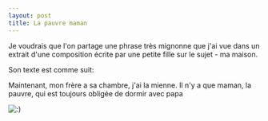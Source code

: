 ```yaml
---
layout: post
title: La pauvre maman
---
```


Je voudrais que l'on partage une phrase très mignonne que j'ai vue dans un extrait d'une composition écrite par une petite fille sur le sujet - ma maison.

Son texte est comme suit:

Maintenant, mon frère a sa chambre, j'ai la mienne. Il n'y a que maman, la pauvre, qui est toujours obligée de dormir avec papa 

![:)](http://www.rijiben.org/smilies/icon_smile.gif)
